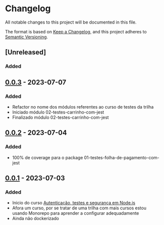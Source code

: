 # Changelog

All notable changes to this project will be documented in this file.

The format is based on [Keep a Changelog](https://keepachangelog.com/en/1.0.0/),
and this project adheres to [Semantic Versioning](https://semver.org/spec/v2.0.0.html).

## [Unreleased]
### Added

## [0.0.3] - 2023-07-07
### Added
- Refactor no nome dos módulos referentes ao curso de testes da trilha
- Iniciado módulo 02-testes-carrinho-com-jest
- Finalizado módulo 02-testes-carrinho-com-jest

## [0.0.2] - 2023-07-04
### Added

- 100% de coverage para o package 01-testes-folha-de-pagamento-com-jest

## [0.0.1] - 2023-07-03
### Added

- Inicio do curso [Autenticação, testes e segurança em Node.js](https://cursos.alura.com.br/formacao-avancando-nodejs)
- Afora um curso, por se tratar de uma trilha com mais cursos estou usando Monorepo para aprender a configurar adequadamente
- Ainda não dockerizado


[0.0.3]: https://github.com/jtonynet/js-auth-test-security-course/compare/v0.0.2...v0.0.3
[0.0.2]: https://github.com/jtonynet/js-auth-test-security-course/compare/v0.0.1...v0.0.2
[0.0.1]: https://github.com/jtonynet/js-auth-test-security-course/releases/tag/v0.0.1
